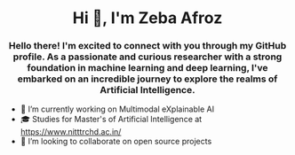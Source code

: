 <h1 align="center">Hi 👋, I'm Zeba Afroz</h1>
<h3 align="center">Hello there! I'm excited to connect with you through my GitHub profile. As a passionate and curious researcher with a strong foundation in machine learning and deep learning, I've embarked on an incredible journey to explore the realms of Artificial Intelligence.</h3>

- 🔭 I’m currently working on Multimodal eXplainable AI
- 🎓 Studies for Master's of Artificial Intelligence at https://www.nitttrchd.ac.in/
- 👯 I’m looking to collaborate on open source projects
  

<!--
**ZEBAAFROZ/ZEBAAFROZ** is a ✨ _special_ ✨ repository because its `README.md` (this file) appears on your GitHub profile.

Here are some ideas to get you started:

- 🔭 I’m currently working on ...
- 🌱 I’m currently learning ...
- 👯 I’m looking to collaborate on ...
- 🤔 I’m looking for help with ...
- 💬 Ask me about ...
- 📫 How to reach me: ...
- 😄 Pronouns: ...
- ⚡ Fun fact: ...
-->
